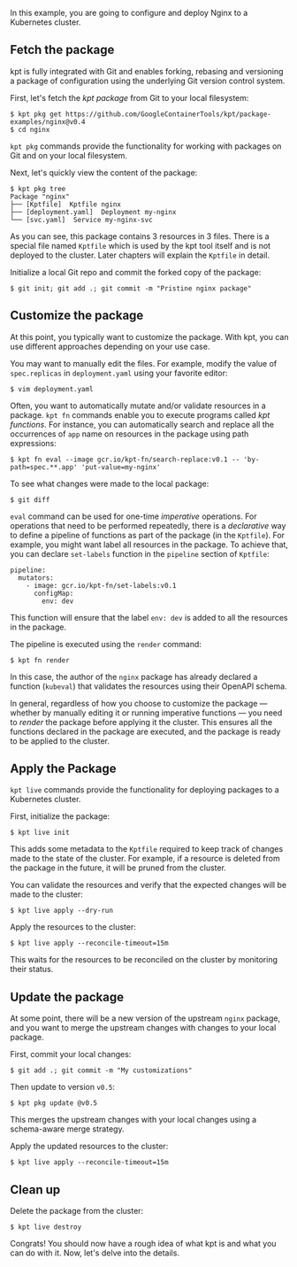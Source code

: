 In this example, you are going to configure and deploy Nginx to a Kubernetes cluster.

## Fetch the package

kpt is fully integrated with Git and enables forking, rebasing and versioning a package of
configuration using the underlying Git version control system.

First, let's fetch the _kpt package_ from Git to your local filesystem:

```shell
$ kpt pkg get https://github.com/GoogleContainerTools/kpt/package-examples/nginx@v0.4
$ cd nginx
```

`kpt pkg` commands provide the functionality for working with packages on Git and on your local
filesystem.

Next, let's quickly view the content of the package:

```shell
$ kpt pkg tree
Package "nginx"
├── [Kptfile]  Kptfile nginx
├── [deployment.yaml]  Deployment my-nginx
└── [svc.yaml]  Service my-nginx-svc
```

As you can see, this package contains 3 resources in 3 files. There is a special file named
`Kptfile` which is used by the kpt tool itself and is not deployed to the cluster. Later chapters
will explain the `Kptfile` in detail.

Initialize a local Git repo and commit the forked copy of the package:

```shell
$ git init; git add .; git commit -m "Pristine nginx package"
```

## Customize the package

At this point, you typically want to customize the package. With kpt, you can use different
approaches depending on your use case.

You may want to manually edit the files. For example, modify the value of `spec.replicas`
in `deployment.yaml` using your favorite editor:

```shell
$ vim deployment.yaml
```

Often, you want to automatically mutate and/or validate resources in a package.
`kpt fn` commands enable you to execute programs called _kpt functions_.
For instance, you can automatically search and replace all the occurrences of `app` name on resources
in the package using path expressions:

```shell
$ kpt fn eval --image gcr.io/kpt-fn/search-replace:v0.1 -- 'by-path=spec.**.app' 'put-value=my-nginx'
```

To see what changes were made to the local package:

```shell
$ git diff
```

`eval` command can be used for one-time _imperative_ operations. For operations that need to be
performed repeatedly, there is a _declarative_ way to define a pipeline of functions as part of the
package (in the `Kptfile`). For example, you might want label all resources in the package.
To achieve that, you can declare `set-labels` function in the `pipeline` section of `Kptfile`:

```shell
pipeline:
  mutators:
    - image: gcr.io/kpt-fn/set-labels:v0.1
      configMap:
        env: dev
```

This function will ensure that the label `env: dev` is added to all the resources in the package.

The pipeline is executed using the `render` command:

```shell
$ kpt fn render
```

In this case, the author of the `nginx` package has already declared a function (`kubeval`) that
validates the resources using their OpenAPI schema.

In general, regardless of how you choose to customize the package — whether by manually editing it
or running imperative functions — you need to _render_ the package before applying it the cluster.
This ensures all the functions declared in the package are executed, and the package is ready to be
applied to the cluster.

## Apply the Package

`kpt live` commands provide the functionality for deploying packages to a Kubernetes cluster.

First, initialize the package:

```shell
$ kpt live init
```

This adds some metadata to the `Kptfile` required to keep track of changes made to the state of the
cluster. For example, if a resource is deleted from the package in the future, it will be pruned
from the cluster.

You can validate the resources and verify that the expected changes will be made to the cluster:

```shell
$ kpt live apply --dry-run
```

Apply the resources to the cluster:

```shell
$ kpt live apply --reconcile-timeout=15m
```

This waits for the resources to be reconciled on the cluster by monitoring their status.

## Update the package

At some point, there will be a new version of the upstream `nginx` package, and you want to merge
the upstream changes with changes to your local package.

First, commit your local changes:

```shell
$ git add .; git commit -m "My customizations"
```

Then update to version `v0.5`:

```shell
$ kpt pkg update @v0.5
```

This merges the upstream changes with your local changes using a schema-aware merge strategy.

Apply the updated resources to the cluster:

```shell
$ kpt live apply --reconcile-timeout=15m
```

## Clean up

Delete the package from the cluster:

```shell
$ kpt live destroy
```

Congrats! You should now have a rough idea of what kpt is and what you can do with it.
Now, let's delve into the details.
